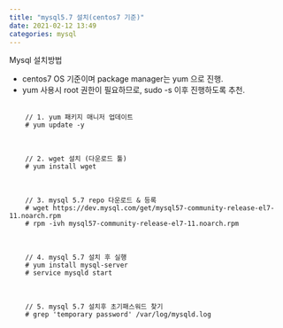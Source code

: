 ```yaml
---
title: "mysql5.7 설치(centos7 기준)"
date: 2021-02-12 13:49
categories: mysql
---
```

Mysql 설치방법
- centos7 OS 기준이며 package manager는 yum 으로 진행.
- yum 사용시 root 권한이 필요하므로, sudo -s 이후 진행하도록 추천.
<pre>
  <code>
    // 1. yum 패키지 매니저 업데이트
    # yum update -y
  </code>
</pre>
<pre>
  <code>
    // 2. wget 설치 (다운로드 툴)
    # yum install wget
  </code>
</pre>
<pre>
  <code>
    // 3. mysql 5.7 repo 다운로드 & 등록
    # wget https://dev.mysql.com/get/mysql57-community-release-el7-11.noarch.rpm
    # rpm -ivh mysql57-community-release-el7-11.noarch.rpm
  </code>
</pre>
<pre>
  <code>
    // 4. mysql 5.7 설치 후 실행
    # yum install mysql-server
    # service mysqld start
  </code>
</pre>
<pre>
  <code>
    // 5. mysql 5.7 설치후 초기패스워드 찾기
    # grep 'temporary password' /var/log/mysqld.log
  </code>
</pre>


